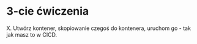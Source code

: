 # 3-cie ćwiczenia


X. Utwórz kontener, skopiowanie czegoś do kontenera, uruchom go - tak jak masz to w CICD.